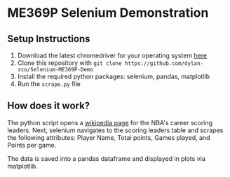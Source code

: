 # ME369P Selenium Demonstration

## Setup Instructions
1. Download the latest chromedriver for your operating system [here](https://chromedriver.chromium.org/downloads)
2. Clone this repository with `git clone https://github.com/dylan-sco/Selenium-ME369P-Demo`
3. Install the required python packages: selenium, pandas, matplotlib
4. Run the `scrape.py` file

## How does it work?
The python script opens a [wikipedia page](https://en.wikipedia.org/wiki/List_of_National_Basketball_Association_career_scoring_leaders) for the NBA's career scoring leaders. Next, selenium navigates to the scoring leaders table and scrapes the following attributes: Player Name, Total points, Games played, and Points per game.

The data is saved into a pandas dataframe and displayed in plots via matplotlib.

